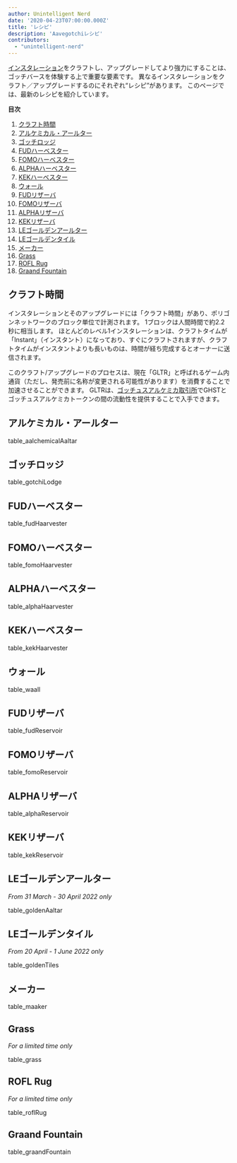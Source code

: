 ```yaml
---
author: Unintelligent Nerd
date: '2020-04-23T07:00:00.000Z'
title: 'レシピ'
description: 'Aavegotchiレシピ'
contributors:
  - "unintelligent-nerd"
---
```


[インスタレーション](/gotchiverse#building-on-realm-parcels)をクラフトし、アップグレードしてより強力にすることは、ゴッチバースを体験する上で重要な要素です。 異なるインスタレーションをクラフト／アップグレードするのにそれぞれ“レシピ”があります。 このページでは、最新のレシピを紹介しています。

<div class="contentsBox">

**目次**

<ol>
<li><a href=#crafting-duration>クラフト時間</a></li>
<li><a href=#aalchemical-aaltar>アルケミカル・アールター</a></li>
<li><a href=#gotchi-lodge>ゴッチロッジ</a></li>
<li><a href=#fud-haarvester>FUDハーベスター</a></li>
<li><a href=#fomo-haarvester>FOMOハーベスター</a></li>
<li><a href=#alpha-haarvester>ALPHAハーベスター</a></li>
<li><a href=#kek-haarvester>KEKハーベスター</a></li>
<li><a href=#waall>ウォール</a></li>
<li><a href=#fud-reservoir>FUDリザーバ</a></li>
<li><a href=#fomo-reservoir>FOMOリザーバ</a></li>
<li><a href=#alpha-reservoir>ALPHAリザーバ</a></li>
<li><a href=#kek-reservoir>KEKリザーバ</a></li>
<li><a href=#le-golden-aaltar>LEゴールデンアールター</a></li>
<li><a href=#le-golden-tiles>LEゴールデンタイル</a></li>
<li><a href=#maaker>メーカー</a></li>
<li><a href=#grass>Grass</a></li>
<li><a href=#rofl-rug>ROFL Rug</a></li>
<li><a href=#graand-fountain>Graand Fountain</a></li>
</ol>

</div>

## クラフト時間

インスタレーションとそのアップグレードには「クラフト時間」があり、ポリゴンネットワークのブロック単位で計測されます。 1ブロックは人間時間で約2.2秒に相当します。 ほとんどのレベル1インスタレーションは、クラフトタイムが「Instant」（インスタント）になっており、すぐにクラフトされますが、クラフトタイムがインスタントよりも長いものは、時間が経ち完成するとオーナーに送信されます。

このクラフト/アップグレードのプロセスは、現在「GLTR」と呼ばれるゲーム内通貨（ただし、発売前に名称が変更される可能性があります）を消費することで加速させることができます。 GLTRは、[ゴッチュスアルケミカ取引所](/gotchus-alchemica-exchange)でGHSTとゴッチュスアルケミカトークンの間の流動性を提供することで入手できます。

## アルケミカル・アールター

table_aalchemicalAaltar

## ゴッチロッジ

table_gotchiLodge

## FUDハーベスター

table_fudHaarvester

## FOMOハーベスター

table_fomoHaarvester

## ALPHAハーベスター

table_alphaHaarvester

## KEKハーベスター

table_kekHaarvester

## ウォール

table_waall

## FUDリザーバ

table_fudReservoir

## FOMOリザーバ

table_fomoReservoir

## ALPHAリザーバ

table_alphaReservoir

## KEKリザーバ

table_kekReservoir

## LEゴールデンアールター

*From 31 March - 30 April 2022 only*

table_goldenAaltar

## LEゴールデンタイル

*From 20 April - 1 June 2022 only*

table_goldenTiles

## メーカー

table_maaker

## Grass

*For a limited time only*

table_grass

## ROFL Rug

*For a limited time only*

table_roflRug

## Graand Fountain

table_graandFountain
